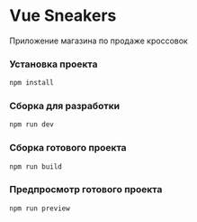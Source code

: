 # Vue Sneakers

Приложение магазина по продаже кроссовок

### Установка проекта

```sh
npm install
```

### Сборка для разработки

```sh
npm run dev
```

### Сборка готового проекта

```sh
npm run build
```

### Предпросмотр готового проекта

```sh
npm run preview
```
